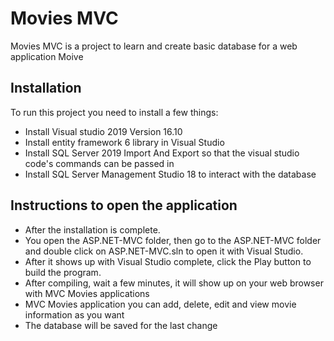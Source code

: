 # Movies MVC
Movies MVC is a project to learn and create basic database for a web application Moive 
## Installation 
To run this project you need to install a few things:
- Install Visual studio 2019 Version 16.10
- Install entity framework 6 library in Visual Studio
- Install SQL Server 2019 Import And Export so that the visual studio code's commands can be passed in
- Install SQL Server Management Studio 18 to interact with the database
## Instructions to open the application
- After the installation is complete.
- You open the ASP.NET-MVC folder, then go to the ASP.NET-MVC folder and double click on ASP.NET-MVC.sln to open it with Visual Studio.
- After it shows up with Visual Studio complete, click the Play button to build the program.
- After compiling, wait a few minutes, it will show up on your web browser with MVC Movies applications
- MVC Movies application you can add, delete, edit and view movie information as you want
- The database will be saved for the last change

